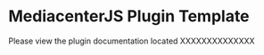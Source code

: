 MediacenterJS Plugin Template
=========

Please view the plugin documentation located XXXXXXXXXXXXXX

